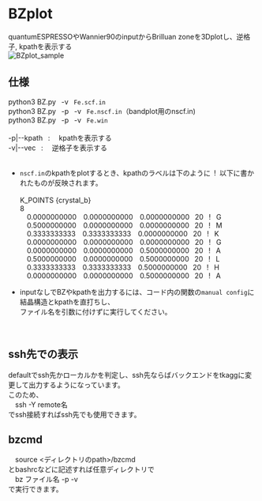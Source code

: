 # BZplot
quantumESPRESSOやWannier90のinputからBrilluan zoneを3Dplotし、逆格子, kpathを表示する  
![BZplot_sample](https://github.com/YudaiTerao/BZplot/assets/103988651/b9f19c1a-81b0-48b2-9ed6-98b62b49bdac)
## 仕様
  python3 BZ.py&ensp; -v&ensp; `Fe.scf.in`<br>
  python3 BZ.py&ensp; -p&ensp; -v&ensp; `Fe.nscf.in`（bandplot用のnscf.in)<br>
  python3 BZ.py&ensp; -p&ensp; -v&ensp; `Fe.win`<br>
  <br>
  -p|--kpath&ensp; :&ensp;&ensp;  kpathを表示する<br>
  -v|--vec&ensp;   :&ensp;&ensp;  逆格子を表示する<br>
  <br>
- `nscf.in`のkpathをplotするとき、kpathのラベルは下のように&ensp;!&ensp;以下に書かれたものが反映されます。<br><br>
K_POINTS {crystal_b}<br>
8<br>
    &emsp;0.0000000000&emsp;0.0000000000&emsp;0.0000000000&ensp;  20&ensp;  !&ensp;  G<br>
    &emsp;0.5000000000&emsp;0.0000000000&emsp;0.0000000000&ensp;  20&ensp;  !&ensp;  M<br>
    &emsp;0.3333333333&emsp;0.3333333333&emsp;0.0000000000&ensp;  20&ensp;  !&ensp;  K<br>
    &emsp;0.0000000000&emsp;0.0000000000&emsp;0.0000000000&ensp;  20&ensp;  !&ensp;  G<br>
    &emsp;0.0000000000&emsp;0.0000000000&emsp;0.5000000000&ensp;  20&ensp;  !&ensp;  A<br>
    &emsp;0.5000000000&emsp;0.0000000000&emsp;0.5000000000&ensp;  20&ensp;  !&ensp;  L<br>
    &emsp;0.3333333333&emsp;0.3333333333&emsp;0.5000000000&ensp;  20&ensp;  !&ensp;  H<br>
    &emsp;0.0000000000&emsp;0.0000000000&emsp;0.5000000000&ensp;  20&ensp;  !&ensp;  A<br>
  
- inputなしでBZやkpathを出力するには、コード内の関数の`manual config`に結晶構造とkpathを直打ちし、<br>
ファイル名を引数に付けずに実行してください。<br>
<br>

## ssh先での表示
defaultでssh先かローカルかを判定し、ssh先ならばバックエンドをtkaggに変更して出力するようになっています。<br>
このため、<br>
&emsp;ssh -Y remote名<br>
でssh接続すればssh先でも使用できます。<br>

## bzcmd 
&emsp;source <ディレクトリのpath>/bzcmd<br>
とbashrcなどに記述すれば任意ディレクトリで<br>
&emsp;bz ファイル名 -p -v<br>
で実行できます。<br>
